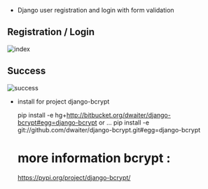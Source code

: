 - Django user registration and login with form validation

Registration / Login
------
![index](https://i.imgur.com/PuXZnKW.png)

Success
------
![success](https://i.imgur.com/7QYAYor.png)

- install for project django-bcrypt

  pip install -e hg+http://bitbucket.org/dwaiter/django-bcrypt#egg=django-bcrypt
  or ...
  pip install -e git://github.com/dwaiter/django-bcrypt.git#egg=django-bcrypt
  # more information bcrypt :
    https://pypi.org/project/django-bcrypt/
